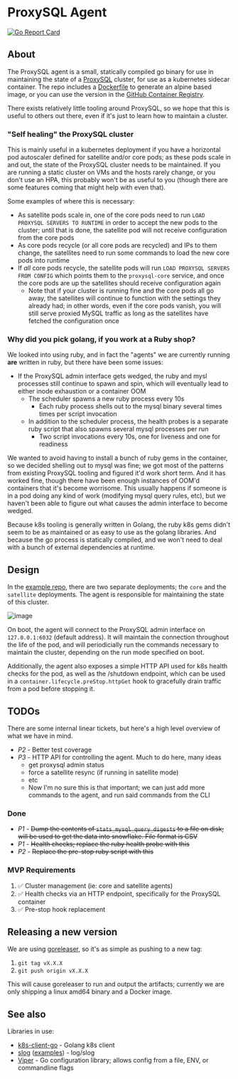 # ProxySQL Agent

[![Go Report Card](https://goreportcard.com/badge/github.com/persona-id/proxysql-agent)](https://goreportcard.com/report/github.com/persona-id/proxysql-agent)


## About

The ProxySQL agent is a small, statically compiled go binary for use in maintaining the state of a [ProxySQL](https://github.com/sysown/proxysql) cluster, for use as a kubernetes sidecar container. The repo includes a [Dockerfile](build/Dockerfile) to generate an alpine based image, or you can use the version in the [GitHub Container Registry]().

There exists relatively little tooling around ProxySQL, so we hope that this is useful to others out there, even if it's just to learn how to maintain a cluster.


### "Self healing" the ProxySQL cluster

This is mainly useful in a kubernetes deployment if you have a horizontal pod autoscaler defined for satellite and/or core pods; as these pods scale in and out, the state of the ProxySQL cluster needs to be maintained. If you are running a static cluster on VMs and the hosts rarely change, or you don't use an HPA, this probably won't be as useful to you (though there are some features coming that might help with even that).

Some examples of where this is necessary:

- As satellite pods scale in, one of the core pods need to run `LOAD PROXYSQL SERVERS TO RUNTIME` in order to accept the new pods to the cluster; until that is done, the satellite pod will not receive configuration from the core pods
- As core pods recycle (or all core pods are recycled) and IPs to them change, the satellites need to run some commands to load the new core pods into runtime
- If _all_ core pods recycle, the satellite pods will run `LOAD PROXYSQL SERVERS FROM CONFIG` which points them to the `proxysql-core` service, and once the core pods are up the satellites should receive configuration again
  - Note that if your cluster is running fine and the core pods all go away, the satellites will continue to function with the settings they already had; in other words, even if the core pods vanish, you will still serve proxied MySQL traffic as long as the satellites have fetched the configuration once


### Why did you pick golang, if you work at a Ruby shop?

We looked into using ruby, and in fact the "agents" we are currently running **are** written in ruby, but there have been some issues:

- If the ProxySQL admin interface gets wedged, the ruby and mysl processes still continue to spawn and spin, which will eventually lead to either inode exhaustion or a container OOM
  - The scheduler spawns a new ruby process every 10s
    - Each ruby process shells out to the mysql binary several times times per script invocation
  - In addition to the scheduler process, the health probes is a separate ruby script that also spawns several mysql processes per run
    - Two script invocations every 10s, one for liveness and one for readiness

We wanted to avoid having to install a bunch of ruby gems in the container, so we decided shelling out to mysql was fine; we got most of the patterns from existing ProxySQL tooling and figured it'd work short term. And it has worked fine, though there have been enough instances of OOM'd containers that it's become worrisome. This usually happens if someone is in a pod doing any kind of work (modifying mysql query rules, etc), but we haven't been able to figure out what causes the admin interface to become wedged.

Because k8s tooling is generally written in Golang, the ruby k8s gems didn't seem to be as maintained or as easy to use as the golang libraries. And because the go process is statically compiled, and we won't need to deal with a bunch of external dependencies at runtime.


## Design

In the [example repo](https://github.com/kuzmik/local-proxysql), there are two separate deployments; the `core` and the `satellite` deployments. The agent is responsible for maintaining the state of this cluster.

![image](docs/infra.png)

On boot, the agent will connect to the ProxySQL admin interface on `127.0.0.1:6032` (default address). It will maintain the connection throughout the life of the pod, and will periodicially run the commands necessary to maintain the cluster, depending on the run mode specified on boot.

Additionally, the agent also exposes a simple HTTP API used for k8s health checks for the pod, as well as the /shutdown endpoint, which can be used in a `container.lifecycle.preStop.httpGet` hook to gracefully drain traffic from a pod before stopping it.


## TODOs

There are some internal linear tickets, but here's a high level overview of what we have in mind.

- *P2* - Better test coverage
- *P3* - HTTP API for controlling the agent. Much to do here, many ideas
  - get proxysql admin status
  - force a satellite resync (if running in satellite mode)
  - etc
  - Now I'm no sure this is that important; we can just add more commands to the agent, and run said commands from the CLI

### Done

- *P1* - ~~Dump the contents of `stats_mysql_query_digests` to a file on disk; will be used to get the data into snowflake. File format is CSV~~
- *P1* - ~~Health checks; replace the ruby health probe with this~~
- *P2* - ~~Replace the pre-stop ruby script with this~~


### MVP Requirements

1. ✅ Cluster management (ie: core and satellite agents)
1. ✅ Health checks via an HTTP endpoint, specifically for the ProxySQL container
1. ✅ Pre-stop hook replacement


## Releasing a new version

We are using [goreleaser](https://goreleaser.com/), so it's as simple as pushing to a new tag:

1. `git tag vX.X.X`
1. `git push origin vX.X.X`

This will cause goreleaser to run and output the artifacts; currently we are only shipping a linux amd64 binary and a Docker image.

## See also

Libraries in use:

* [k8s-client-go](https://github.com/kubernetes/client-go) - Golang k8s client
* [slog](https://pkg.go.dev/log/slog) ([examples](https://betterstack.com/community/guides/logging/logging-in-go/)) - log/slog
* [Viper](https://pkg.go.dev/github.com/spf13/viper) - Go configuration library; allows config from a file, ENV, or commandline flags
